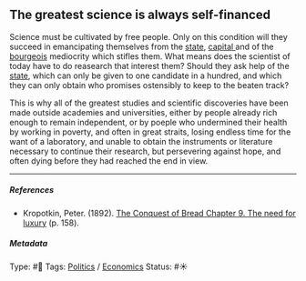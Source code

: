 ## The greatest science is always self-financed

Science must be cultivated by free people. Only on this condition will they succeed in emancipating themselves from the [state](), [capital ]()and of the [bourgeois](Bourgeoisie.md) mediocrity which stifles them. What means does the scientist of today have to do reasearch that interest them? Should they ask help of the [state](), which can only be given to one candidate in a hundred, and which they can only obtain who promises ostensibly to keep to the beaten track? 

This is why all of the greatest studies and scientific discoveries have been made outside academies and universities, either by people already rich enough to remain independent, or by poeple who undermined their health by working in poverty, and often in great straits, losing endless time for the want of a laboratory, and unable to obtain the instruments or literature necessary to continue their research, but persevering against hope, and often dying before they had reached the end in view. 

---

##### References

* Kropotkin, Peter. (1892). [The Conquest of Bread Chapter 9. The need for luxury](The%20Conquest%20of%20Bread%20Chapter%209.%20The%20need%20for%20luxury.md) (p. 158).

##### Metadata

Type: #🔴 
Tags: [Politics](Politics.md) / [Economics]() 
Status: #☀️ 
